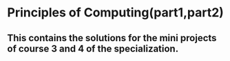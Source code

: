 # Principles of Computing(part1,part2)
## This contains the solutions for the mini projects of course 3 and 4 of the specialization.
